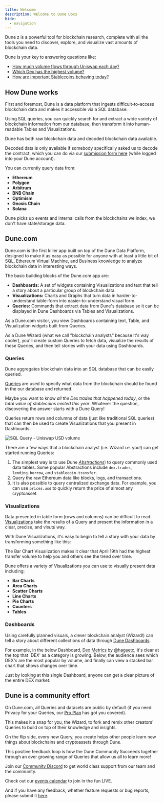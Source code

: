 ```yaml
---
title: Welcome
description: Welcome to Dune Docs
hide:
  - navigation
---
```


<style>
  .md-typeset h1,
  .md-content__button {
    display: none;
  }
  .md-header__topic{
    font-weight: bold;
  }
</style>


Dune z is a powerful tool for blockchain research, complete with all the tools you need to discover, explore, and visualize vast amounts of blockchain data.


 Dune is your key to answering questions like:

- [How much volume flows through Uniswap each day?](https://dune.com/queries/3)
- [Which Dex has the highest volume?](https://dune.com/queries/1847)
- [How are important Stablecoins behaving today?](https://dune.com/hagaetc/stablecoins)

## How Dune works

First and foremost, Dune is a data platform that ingests difficult-to-access blockchain data and makes it accessible via a SQL database.

Using SQL queries, you can quickly search for and extract a wide variety of blockchain information from our database, then transform it into human-readable Tables and Visualizations.

Dune has both raw blockchain data and decoded blockchain data available. 

Decoded data is only available if somebody specifically asked us to decode the contract, which you can do via our [submission form here](https://dune.com/contracts/new) (while logged into your Dune account).

You can currently query data from:

- **Ethereum**
- **Polygon**
- **Arbitrum**
- **BNB Chain**
- **Optimism**
- **Gnosis Chain**
- **Solana**

Dune picks up events and internal calls from the blockchains we index, we don't have state/storage data.

## Dune.com

Dune.com is the first killer app built on top of the Dune Data Platform, designed to make it as easy as possible for anyone with at least a little bit of SQL, Ethereum Virtual Machine, and Business knowledge to analyze blockchain data in interesting ways.

The basic building blocks of the Dune.com app are:

- **Dashboards:** A set of widgets containing Visualizations and text that tell a story about a particular group of blockchain data.
- **Visualizations:** Charts and Graphs that turn data in harder-to-understand table-form into easier-to-understand visual form.
- **Queries:** Commands that extract data from Dune's database so it can be displayed in Dune Dashboards via Tables and Visualizations.

As a Dune.com visitor, you view Dashboards containing text, Table, and Visualization widgets built from Queries.

As a Dune Wizard (what we call "blockchain analysts" because it's way cooler), you'll create custom Queries to fetch data, visualize the results of these Queries, and then tell stories with your data using Dashboards.

### Queries

Dune aggregates blockchain data into an SQL database that can be easily queried. 

[Queries](features/queries/index.md) are used to specify what data from the blockchain should be found in the our database and returned.

Maybe you want to know _all the Dex trades that happened today_, or the _total value of stablecoins minted this year_. Whatever the question, discovering the answer starts with a Dune Query!

Queries return rows and columns of data (just like traditional SQL queries) that can then be used to create Visualizations that you present in Dashboards.

![SQL Query - Uniswap USD volume](images/sql-query-uniswap-usd-volume.png)

There are a few ways that a blockchain analyst (i.e. Wizard i.e. you!) can get started running Queries:

1. The simplest way is to use Dune [_Abstractions_](tables/abstractions.md)) to query commonly used data tables. Some popular Abstractions include `dex.trades`, `lending.borrow`, and `stablecoin.transfer`.
2. Query the raw Ethereum data like blocks, logs, and transactions.
3. It is also possible to query centralized exchange data. For example, you can use `prices.usd` to quickly return the price of almost any cryptoasset.

### Visualizations

Data presented in table form (rows and columns) can be difficult to read. [Visualizations](features/visualizations/index.md) take the results of a Query and present the information in a clear, precise, and _visual_ way.

With Dune Visualizations, it's easy to begin to tell a story with your data by transforming something like this:


The Bar Chart Visualization makes it clear that April 19th had the highest transfer volume to help you and others see the trend over time.

Dune offers a variety of Visualizations you can use to visually present data including:

- **Bar Charts**
- **Area Charts**
- **Scatter Charts**
- **Line Charts**
- **Pie Charts**
- **Counters**
- **Tables**

### Dashboards

Using carefully planned visuals, a clever blockchain analyst (Wizard!) can tell a story about different collections of data through [Dune Dashboards](features/dashboards.md).

For example, in the below Dashboard, [Dex Metrics](https://dune.com/hagaetc/dex-metrics) by [@hagaetc](https://dune.com/hagaetc), it's clear at the top that 'DEX' as a category is growing. Below, the audience sees which DEX's are the most popular by volume, and finally can view a stacked bar chart that shows changes over time.

Just by looking at this single Dashboard, anyone can get a clear picture of the entire DEX market.


## Dune is a community effort

On Dune.com, all Queries and datasets are public by default (if you need Privacy for your Queries, our [Pro Plan](https://dune.com/pricing) has got you covered).

This makes it a snap for you, the Wizard, to fork and remix other creators' Queries to build on top of their knowledge and insights.

On the flip side, every new Query, you create helps other people learn new things about blockchains and cryptoassets through Dune.

This positive feedback loop is how the Dune Community Succeeds together through an ever growing range of Queries that allow us all to learn more!

Join our [Community Discord](https://discord.gg/BJBHFR6sdy) to get world class support from our team and the community.

Check out our [events calendar](resources/events.md) to join in the fun LIVE.

And if you have any feedback, whether feature requests or bug reports, please submit it [here](https://feedback.dune.com).
